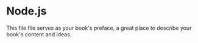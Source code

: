 # Node.js

This file file serves as your book's preface, a great place to describe your book's content and ideas.

